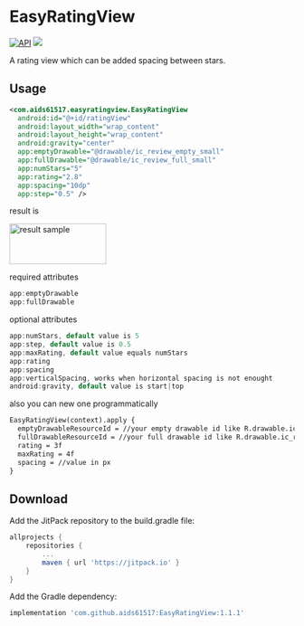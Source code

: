 # EasyRatingView
[![API](https://img.shields.io/badge/API-19%2B-brightgreen.svg?style=flat)](https://android-arsenal.com/api?level=19)
[![](https://jitpack.io/v/aids61517/EasyRatingView.svg)](https://jitpack.io/#aids61517/EasyRatingView)

A rating view which can be added spacing between stars.

## Usage

```xml
<com.aids61517.easyratingview.EasyRatingView
  android:id="@+id/ratingView"
  android:layout_width="wrap_content"
  android:layout_height="wrap_content"
  android:gravity="center"
  app:emptyDrawable="@drawable/ic_review_empty_small"
  app:fullDrawable="@drawable/ic_review_full_small"
  app:numStars="5"
  app:rating="2.8"
  app:spacing="10dp"
  app:step="0.5" />
```

result is 

<img alt="result sample" width="171" height="72" src="https://user-images.githubusercontent.com/15688437/61178895-10129000-a62a-11e9-813e-f85a6bf9821f.png" />

required attributes
```groovy
app:emptyDrawable 
app:fullDrawable 
``` 

optional attributes
```groovy
app:numStars, default value is 5
app:step, default value is 0.5 
app:maxRating, default value equals numStars 
app:rating
app:spacing
app:verticalSpacing, works when horizontal spacing is not enought
android:gravity, default value is start|top
``` 

also you can new one programmatically
```xml
EasyRatingView(context).apply {
  emptyDrawableResourceId = //your empty drawable id like R.drawable.ic_review_empty
  fullDrawableResourceId = //your full drawable id like R.drawable.ic_review_full
  rating = 3f
  maxRating = 4f
  spacing = //value in px
}
```
## Download

Add the JitPack repository to the build.gradle file:
```groovy
allprojects {
    repositories {
        ...
        maven { url 'https://jitpack.io' }
    }
}
```
Add the Gradle dependency:
```groovy
implementation 'com.github.aids61517:EasyRatingView:1.1.1'
```
